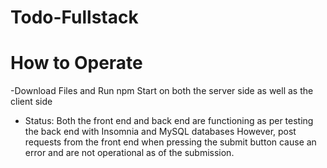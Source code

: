 # Todo-Fullstack

# How to Operate
  -Download Files and Run npm Start on both the server side as well as the client side
  - Status: Both the front end and back end are functioning as per testing the back end with Insomnia and MySQL databases
            However, post requests from the front end when pressing the submit button cause an error and are not operational as of the submission.
